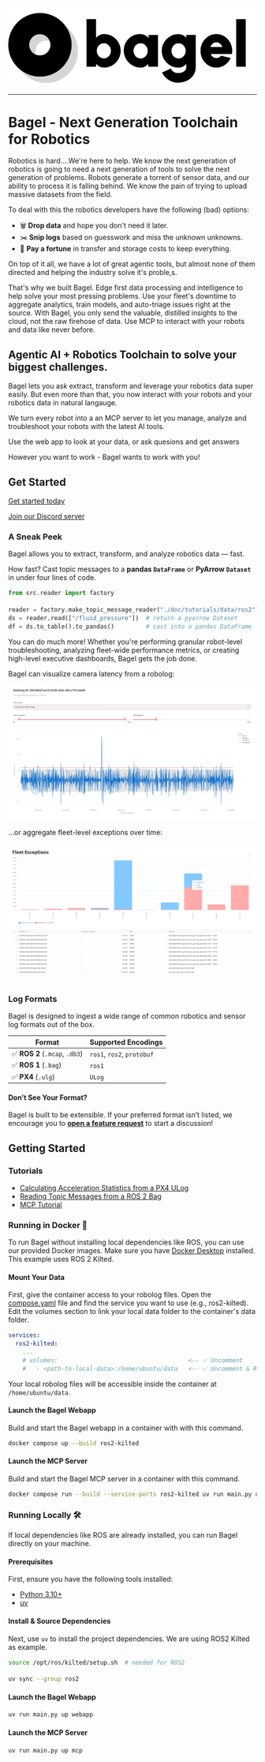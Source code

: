 <p align="center">
  <picture>
    <source media="(prefers-color-scheme: dark)" srcset="./doc/assets/bagel_logo_dark_mode.png">
    <img src="./doc/assets/bagel_logo_light_mode.png" alt="Bagel Logo">
  </picture>
</p>

---

# Bagel - Next Generation Toolchain for Robotics 

Robotics is hard....We're here to help. We know the next generation of robotics is going to need a next generation of tools to solve the next generation of problems. Robots generate a torrent of sensor data, and our ability to process it is falling behind. We know the pain of trying to upload massive datasets from the field. 

To deal with this the robotics developers have the following (bad) options:

- 🗑️ **Drop data** and hope you don't need it later.
- ✂️ **Snip logs** based on guesswork and miss the unknown unknowns.
- 💸 **Pay a fortune** in transfer and storage costs to keep everything.


 On top of it all, we have a lot of great agentic tools, but almost none of them directed and helping the industry solve it's proble,s. 

 That's why we built Bagel. Edge first data processing and intelligence to help solve your most pressing problems. Use your fleet's downtime to aggregate analytics, train models, and auto-triage issues right at the source. With Bagel, you only send the valuable, distilled insights to the cloud, not the raw firehose of data. Use MCP to interact with your robots and data like never before.


## Agentic AI + Robotics Toolchain to solve your biggest challenges. 

Bagel lets you ask extract, transform and leverage your robotics data super easily. But even more than that, you now interact with your robots and your robotics data in natural langauge.

We turn every robot into a an MCP server to let you manage, analyze and troubleshoot your robots with the latest AI tools. 

Use the web app to look at your data, or ask quesions and get answers

However you want to work - Bagel wants to work with you! 



## Get Started


[Get started today](#getting-started)

[Join our Discord server](https://discord.gg/KVKEmq3A)

### A Sneak Peek


Bagel allows you to extract, transform, and analyze robotics data — fast.

How fast? Cast topic messages to a **pandas `DataFrame`** or **PyArrow `Dataset`** in under four lines of code.

```py
from src.reader import factory

reader = factory.make_topic_message_reader("./doc/tutorials/data/ros2")
ds = reader.read(["/fluid_pressure"])  # return a pyarrow Dataset
df = ds.to_table().to_pandas()         # cast into a pandas DataFrame
```

You can do much more! Whether you're performing granular robot-level troubleshooting, analyzing fleet-wide performance metrics, or creating high-level executive dashboards, Bagel gets the job done.


Bagel can visualize camera latency from a robolog:

<p align="center">
  <img src="./doc/assets/latency.png">
</p>

...or aggregate fleet-level exceptions over time:

<p align="center">
  <img src="./doc/assets/fleet_exceptions.png">
</p>


### Log Formats

Bagel is designed to ingest a wide range of common robotics and sensor log formats out of the box.

| Format                         | Supported Encodings        |
| ------------------------------ | -------------------------- |
| ✅ **ROS 2** (`.mcap`, `.db3`) | `ros1`, `ros2`, `protobuf` |
| ✅ **ROS 1** (`.bag`)          | `ros1`                     |
| ✅ **PX4** (`.ulg`)            | `ULog`                     |

#### Don’t See Your Format?

Bagel is built to be extensible. If your preferred format isn’t listed, we encourage you to **[open a feature request](https://github.com/shouhengyi/bagel/issues)** to start a discussion!

## Getting Started

### Tutorials

- [Calculating Acceleration Statistics from a PX4 ULog](./doc/tutorials/pipelines/0_basics.ipynb)
- [Reading Topic Messages from a ROS 2 Bag](./doc/tutorials/readers/1_read_by_topic.ipynb)
- [MCP Tutorial](./doc/tutorials/mcp/1_gemini_cli_ros2.ipynb)

### Running in Docker 🐳

To run Bagel without installing local dependencies like ROS, you can use our provided Docker images. Make sure you have [Docker Desktop](https://docs.docker.com/desktop/) installed. This example uses ROS 2 Kilted.

#### Mount Your Data

First, give the container access to your robolog files. Open the [compose.yaml](./compose.yaml) file and find the service you want to use (e.g., ros2-kilted). Edit the volumes section to link your local data folder to the container's data folder.

```yaml
services:
  ros2-kilted:
    ...
    # volumes:                                     <-- ✅ Uncomment
    #   - <path-to-local-data>:/home/ubuntu/data   <-- ✅ Uncomment & Replace
```

Your local robolog files will be accessible inside the container at `/home/ubuntu/data`.

#### Launch the Bagel Webapp

Build and start the Bagel webapp in a container with with this command.

```sh
docker compose up --build ros2-kilted
```

#### Launch the MCP Server

Build and start the Bagel MCP server in a container with this command.

```sh
docker compose run --build --service-ports ros2-kilted uv run main.py up mcp
```

### Running Locally 🛠️

If local dependencies like ROS are already installed, you can run Bagel directly on your machine.

#### Prerequisites

First, ensure you have the following tools installed:

- [Python 3.10+](https://www.python.org/downloads/)
- [uv](https://docs.astral.sh/uv/getting-started/installation/)

#### Install & Source Dependencies

Next, use `uv` to install the project dependencies. We are using ROS2 Kilted as example.

```sh
source /opt/ros/kilted/setup.sh  # needed for ROS2

uv sync --group ros2
```

#### Launch the Bagel Webapp

```sh
uv run main.py up webapp
```

#### Launch the MCP Server

```sh
uv run main.py up mcp
```

